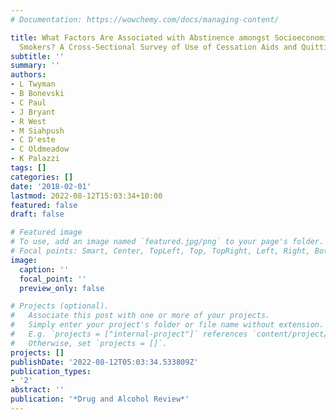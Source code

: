 ```yaml
---
# Documentation: https://wowchemy.com/docs/managing-content/

title: What Factors Are Associated with Abstinence amongst Socioeconomically Disadvantaged
  Smokers? A Cross-Sectional Survey of Use of Cessation Aids and Quitting Approach
subtitle: ''
summary: ''
authors:
- L Twyman
- B Bonevski
- C Paul
- J Bryant
- R West
- M Siahpush
- C D'este
- C Oldmeadow
- K Palazzi
tags: []
categories: []
date: '2018-02-01'
lastmod: 2022-08-12T15:03:34+10:00
featured: false
draft: false

# Featured image
# To use, add an image named `featured.jpg/png` to your page's folder.
# Focal points: Smart, Center, TopLeft, Top, TopRight, Left, Right, BottomLeft, Bottom, BottomRight.
image:
  caption: ''
  focal_point: ''
  preview_only: false

# Projects (optional).
#   Associate this post with one or more of your projects.
#   Simply enter your project's folder or file name without extension.
#   E.g. `projects = ["internal-project"]` references `content/project/deep-learning/index.md`.
#   Otherwise, set `projects = []`.
projects: []
publishDate: '2022-08-12T05:03:34.533809Z'
publication_types:
- '2'
abstract: ''
publication: '*Drug and Alcohol Review*'
---
```

